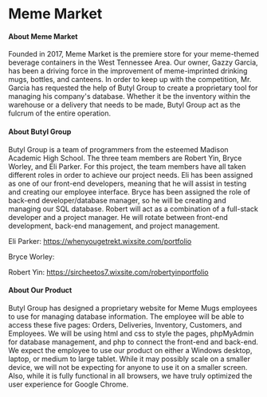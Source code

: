 # Meme Market

#### About Meme Market
Founded in 2017, Meme Market is the premiere store
for your meme-themed beverage containers in the West
Tennessee Area. Our owner, Gazzy Garcia, has
been a driving force in the improvement of meme-imprinted drinking mugs,
bottles, and canteens. In order to keep up with the competition, Mr. Garcia has
requested the help of Butyl Group to create a proprietary tool for managing
his company's database. Whether it be the inventory within the warehouse or a
delivery that needs to be made, Butyl Group act as the fulcrum of the 
entire operation.

#### About Butyl Group
Butyl Group is a team of programmers from the esteemed Madison Academic High
School. The three team members are Robert Yin, Bryce Worley, and Eli Parker.
For this project, the team members have all taken different roles in order 
to achieve our project needs. Eli has been assigned as one of our front-end 
developers, meaning that he will assist in testing and creating our employee
interface. Bryce has been assigned the role of back-end developer/database
manager, so he will be creating and managing our SQL database. Robert will act
as a combination of a full-stack developer and a project manager. He will
rotate between front-end development, back-end management, and project
management.

Eli Parker: https://whenyougetrekt.wixsite.com/portfolio

Bryce Worley:

Robert Yin: https://sircheetos7.wixsite.com/robertyinportfolio

#### About Our Product

Butyl Group has designed a proprietary website for Meme Mugs employees
to use for managing database information. The employee will be able to 
access these five pages: Orders, Deliveries, Inventory, Customers, and
Employees. We will be using html and css to style the pages, phpMyAdmin
for database management, and php to connect the front-end and back-end.
We expect the employee to use our product on either a Windows desktop, laptop,
or medium to large tablet. While it may possibly scale on a smaller
device, we will not be expecting for anyone to use it on a smaller
screen. Also, while it is fully functional in all browsers, we have truly 
optimized the user experience for Google Chrome.
